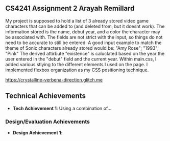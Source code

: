 ## CS4241 Assignment 2 Arayah Remillard

My project is supposed to hold a list of 3 already stored video game characters that can be added to (and deleted from, but it doesnt work). 
The information stored is the name, debut year, and a color the character may be associated with. 
The fields are not strict with the input, so things do not need to be accurate to still be entered. 
A good input example to match the theme of Sonic characters already stored would be: "Amy Rose"; "1993"; "Pink"
The derived attirbute "existence" is caluclated based on the year the user entered in the "debut" field and the current year.
Within main.css, I added various stlying to the different elements I used on the page. I implemented flexbox organization as my CSS positioning technique. </br>

https://crystalline-verbena-direction.glitch.me

## Technical Achievements
- **Tech Achievement 1**: Using a combination of...

### Design/Evaluation Achievements
- **Design Achievement 1**: 
